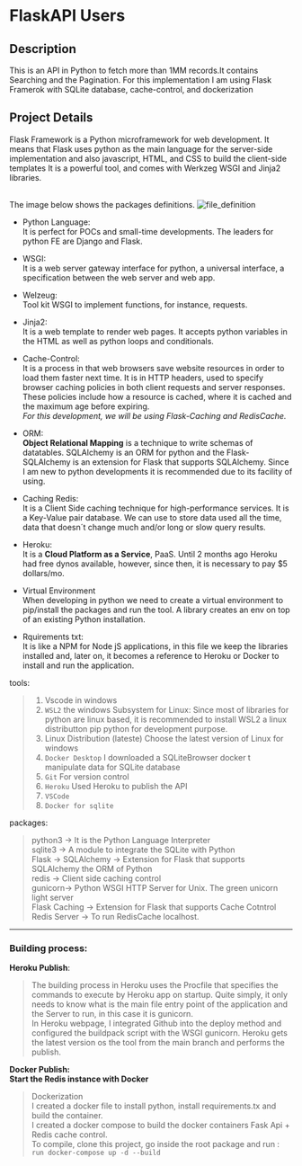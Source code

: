 <h1> FlaskAPI Users </h1>

<h2> Description</h2>
This is an API in Python to fetch more than 1MM records.It contains Searching and the Pagination.
For this implementation I am using Flask Framerok with SQLite database, cache-control, and dockerization

<h2>Project Details</h2>

Flask Framework is a Python microframework for web development. It means that Flask uses python as the main language for the server-side implementation and also javascript, HTML, and CSS to build the client-side templates  It is a powerful tool, and comes with Werkzeg WSGI and Jinja2 libraries.
</br>
</br>

The image below shows the packages definitions.
![file_definition](https://user-images.githubusercontent.com/6922622/208955742-815cfff1-8268-45c5-a82e-4cabf887eba5.jpg)

* Python Language:<br>
 It is perfect for POCs and small-time developments. The leaders for python FE are Django and Flask.

* WSGI:<br>
It is a web server gateway interface for python, a universal interface, a specification between the web server and web app.

* Welzeug:<br>
 Tool kit WSGI to implement functions, for instance, requests.

* Jinja2:<br>
 It is a web template to render web pages. It accepts python variables in the HTML as well as python loops and conditionals.

* Cache-Control:<br>
 It is a process in that web browsers save website resources in order to load them faster next time.
 It is in HTTP headers, used to specify browser caching policies in both client requests and server responses. These policies include how a resource is cached, where  it is cached and the maximum age before expiring.<br>
 *For this development, we will be using Flask-Caching and RedisCache.*

* ORM:<br>
 **Object Relational Mapping** is a technique to write schemas of datatables. SQLAlchemy is an ORM for python and the 
 Flask-SQLAlchemy is an extension for Flask that supports SQLAlchemy. Since I am new to python developments it is recommended due to its facility of using.

* Caching Redis:<br>
 It is a Client Side caching technique for high-performance services. It is a Key-Value pair database. We can use to store data used all the time, data that doesn´t change much and/or long or slow query results.</p>

* Heroku:<br>
 It is a **Cloud Platform as a Service**, PaaS. Until 2 months ago Heroku had free dynos available, however, since then, it is necessary to pay $5 dollars/mo.

* Virtual Environment<br>
 When developing in python we need to create a virtual environment to pip/install the packages and run the tool. A library creates an env on top of an existing Python  installation.

* Rquirements txt:<br>
 It is like a NPM for Node jS applications, in this file we keep the libraries installed and, later on, it becomes a reference to Heroku or Docker to install and run the application.

tools:
> 1) Vscode in windows
> 2) `WSL2` the windows Subsystem for Linux:
>    Since most of libraries for python are linux based, it is recommended to install WSL2 a linux distributton pip python for development purpose.
> 3) Linux Distribution (lateste)
>   Choose the latest version of Linux for windows
> 4) `Docker Desktop`
>    I downloaded a SQLiteBrowser docker t manipulate data for SQLite database 
> 5) `Git`
>    For version control 
> 6) `Heroku`
>    Used Heroku to publish the API 
> 7) `VSCode`
> 8) `Docker for sqlite`

packages:
> python3 -> It is the Python Language Interpreter <br>
> sqlite3 -> A module to integrate the SQLite with Python <br>
> Flask   -> SQLAlchemy -> Extension for Flask that supports SQLAlchemy the ORM of Python <br>
> redis   -> Client side caching control <br>
> gunicorn-> Python WSGI HTTP Server for Unix. The green unicorn light server<br>
> Flask Caching -> Extension for Flask that supports Cache Cotntrol<br>
> Redis Server -> To run RedisCache localhost.
--------------------------------------------------------------------------------------------------------------------------------------------------------------------

### Building process:<br>
**Heroku Publish**:<br>
> The building process in Heroku uses the Procfile that specifies the commands to execute by Heroku app on startup. Quite simply, it only needs to know what is the main file entry point of the application and the Server to run, in this case it is gunicorn.<br>
> In Heroku webpage, I integrated Github into the deploy method and configured the buildpack script with the WSGI gunicorn. Heroku gets the latest version os the tool from the main branch and performs the publish.

**Docker Publish:**<br> 
**Start the Redis instance with Docker**<br>
> Dockerization <br>
I created a docker file to install python, install requirements.tx and build the container.<br>
I created a docker compose to build the docker containers Fask Api + Redis cache control.<br>
To compile, clone this project, go inside the root package and run :<br>
`run docker-compose up -d --build` <br> 

